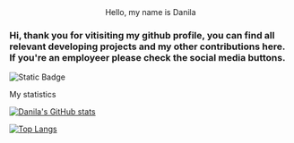 <div id="header" align="center">
  Hello, my name is Danila
</div>

### Hi, thank you for vitisiting my github profile, you can find all relevant developing projects and my other contributions here. If you're an employeer please check the social media buttons.

![Static Badge](https://img.shields.io/badge/test%20badge-purple)

My statistics

[![Danila's GitHub stats](https://github-readme-stats.vercel.app/api?username=DanilaTravkov&show_icons=true&theme=dracula)](https://github.com/anuraghazra/github-readme-stats)

[![Top Langs](https://github-readme-stats.vercel.app/api/top-langs/?username=DanilaTravkov&layout=donut&theme=dracula)](https://github.com/anuraghazra/github-readme-stats)

